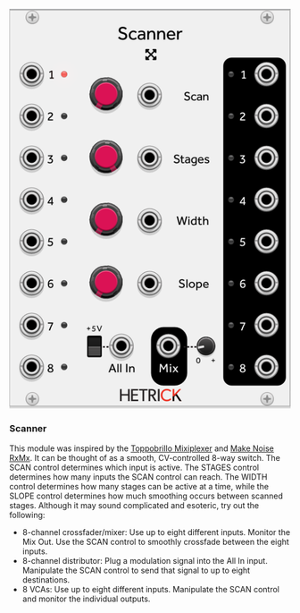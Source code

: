![Module](../Images/Modules/Scanner.png)

### Scanner
This module was inspired by the [Toppobrillo Mixiplexer](http://sdiy.org/toppobrillo/mixiplexer.html) and [Make Noise RxMx](http://www.makenoisemusic.com/modules/rxmx-legacy). It can be thought of as a smooth, CV-controlled 8-way switch.
The SCAN control determines which input is active. The STAGES control determines how many inputs the SCAN control can reach. The WIDTH control determines how many stages can be active at a time, while the SLOPE control determines how much smoothing occurs between scanned stages. Although it may sound complicated and esoteric, try out the following:

- 8-channel crossfader/mixer: Use up to eight different inputs. Monitor the Mix Out. Use the SCAN control to smoothly crossfade between the eight inputs.
- 8-channel distributor: Plug a modulation signal into the All In input. Manipulate the SCAN control to send that signal to up to eight destinations.
- 8 VCAs: Use up to eight different inputs. Manipulate the SCAN control and monitor the individual outputs.